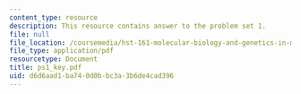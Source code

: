 ```yaml
---
content_type: resource
description: This resource contains answer to the problem set 1.
file: null
file_location: /coursemedia/hst-161-molecular-biology-and-genetics-in-modern-medicine-fall-2007/d6d6aad1ba740d0bbc3a3b6de4cad396_ps1_key.pdf
file_type: application/pdf
resourcetype: Document
title: ps1_key.pdf
uid: d6d6aad1-ba74-0d0b-bc3a-3b6de4cad396
---
```

